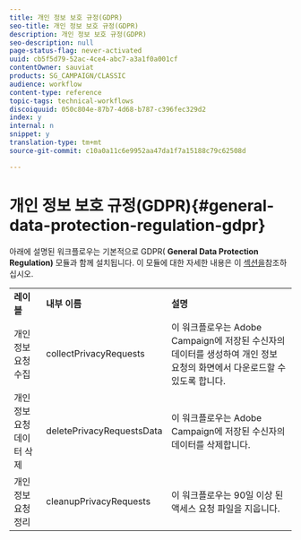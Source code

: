```yaml
---
title: 개인 정보 보호 규정(GDPR)
seo-title: 개인 정보 보호 규정(GDPR)
description: 개인 정보 보호 규정(GDPR)
seo-description: null
page-status-flag: never-activated
uuid: cb5f5d79-52ac-4ce4-abc7-a3a1f0a001cf
contentOwner: sauviat
products: SG_CAMPAIGN/CLASSIC
audience: workflow
content-type: reference
topic-tags: technical-workflows
discoiquuid: 050c804e-87b7-4d68-b787-c396fec329d2
index: y
internal: n
snippet: y
translation-type: tm+mt
source-git-commit: c10a0a11c6e9952aa47da1f7a15188c79c62508d

---
```



# 개인 정보 보호 규정(GDPR){#general-data-protection-regulation-gdpr}

아래에 설명된 워크플로우는 기본적으로 GDPR( **General Data Protection Regulation)** 모듈과 함께 설치됩니다. 이 모듈에 대한 자세한 내용은 이 [섹션을](https://docs.campaign.adobe.com/doc/AC/getting_started/EN/ACC_GDPR.html)참조하십시오.

<table> 
 <tbody> 
  <tr> 
   <td> <strong>레이블</strong><br /> </td> 
   <td> <strong>내부 이름</strong><br /> </td> 
   <td> <strong>설명</strong><br /> </td> 
  </tr> 
  <tr> 
   <td> <span class="uicontrol">개인 정보 요청</span> 수집 <br /> </td> 
   <td> <span class="uicontrol">collectPrivacyRequests</span><br /> </td> 
   <td> 이 워크플로우는 Adobe Campaign에 저장된 수신자의 데이터를 생성하여 개인 정보 요청의 화면에서 다운로드할 수 있도록 합니다.<br /> </td> 
  </tr> 
  <tr> 
   <td> <span class="uicontrol">개인 정보 요청 데이터</span> 삭제 <br /> </td> 
   <td> <span class="uicontrol">deletePrivacyRequestsData</span><br /> </td> 
   <td> 이 워크플로우는 Adobe Campaign에 저장된 수신자의 데이터를 삭제합니다.<br /> </td> 
  </tr> 
  <tr> 
   <td> <span class="uicontrol">개인 정보 요청 정리</span><br /> </td> 
   <td> <span class="uicontrol">cleanupPrivacyRequests</span><br /> </td> 
   <td> 이 워크플로우는 90일 이상 된 액세스 요청 파일을 지웁니다.<br /> </td> 
  </tr> 
 </tbody> 
</table>

